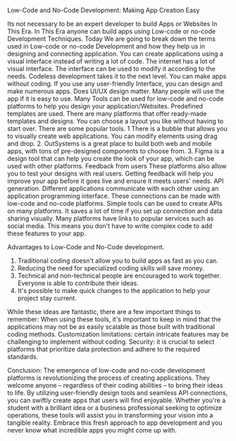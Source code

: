 Low-Code and No-Code Development: Making App Creation Easy

Its not necessary to be an expert developer to build Apps or Websites In This Era. In This Era anyone can build apps using Low-code or no-code Development Techniques. Today We are going to break down the terms used in Low-code or no-code Development  and how they help  us in designing and connecting application.
You can create applications using a visual interface instead of writing a lot of code. The internet has a lot of visual interface. The interface can be used to modify it according to the needs.
Codeless development takes it to the next level. You can make apps without coding. If you use any user-friendly Interface, you can design and make numerous apps.
Does UI/UX design matter.
Many people will use the app if it is easy to use. Many Tools can be used for low-code and no-code platforms to help you design your application/Websites.
Predefined templates are used.
There are many platforms that offer ready-made templates and designs. You can choose a layout you like without having to start over. There are some popular tools.
1 There is a bubble that allows you to visually create web applications. You can modify elements using drag and drop.
2. OutSystems is a great place to build both web and mobile apps, with tons of pre-designed components to choose from.
3. Figma is a design tool that can help you create the look of your app, which can be used with other platforms. 
Feedback from users 
These platforms also allow you to test your designs with real users. Getting feedback will help you improve your app before it goes live and ensure it meets users' needs. 
API generation.
Different applications communicate with each other using an application programming interface. These connections can be made with low-code and no-code platforms.
Simple tools can be used to create APIs on many platforms. It saves a lot of time if you set up connection and data sharing visually.
Many platforms have links to popular services such as social media. This means you don't have to write complex code to add these features to your app.

Advantages to Low-Code and No-Code development.
1. Traditional coding doesn't allow you to build apps as fast as you can.
2. Reducing the need for specialized coding skills will save money.
3. Technical and non-technical people are encouraged to work together. Everyone is able to contribute their ideas.
4. It's possible to make quick changes to the application to help your project stay current. 

While these ideas are fantastic, there are a few important things to remember: 
When using these tools, it's important to keep in mind that the applications may not be as easily scalable as those built with traditional coding methods. 
Customization limitations: certain intricate features may be challenging to implement without coding. 
Security: it is crucial to select platforms that prioritize data protection and adhere to the required standards. 

Conclusion: 
The emergence of low-code and no-code development platforms is revolutionizing the process of creating applications. They welcome anyone – regardless of their coding abilities – to bring their ideas to life. By utilizing user-friendly design tools and seamless API connections, you can swiftly create apps that users will find enjoyable. Whether you're a student with a brilliant idea or a business professional seeking to optimize operations, these tools will assist you in transforming your vision into a tangible reality. Embrace this fresh approach to app development and you never know what incredible apps you might come up with.
